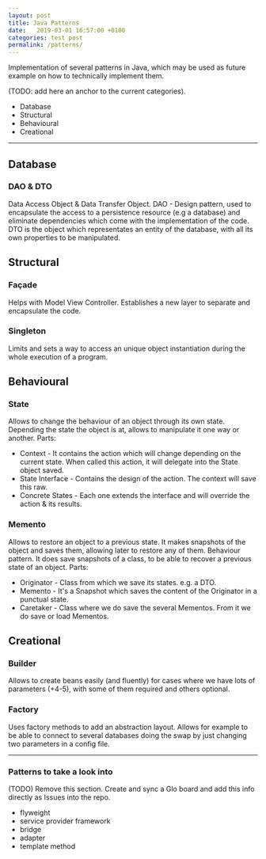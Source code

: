 ```yaml
---
layout: post
title: Java Patterns
date:   2019-03-01 16:57:00 +0100
categories: test post
permalink: /patterns/
---
```

Implementation of several patterns in Java, which may be used as future example on how to technically implement them.

(TODO: add here an anchor to the current categories).
* Database
* Structural
* Behavioural
* Creational

___
## Database

### DAO & DTO
Data Access Object & Data Transfer Object.
DAO - Design pattern, used to encapsulate the access to a persistence resource (e.g a database) and eliminate dependencies which come with the implementation of the code.
DTO is the object which representates an entity of the database, with all its own properties to be manipulated.


## Structural
### Façade
Helps with Model View Controller. Establishes a new layer to separate and encapsulate the code.

### Singleton
Limits and sets a way to access an unique object instantiation during the whole execution of a program.

## Behavioural

### State
Allows to change the behaviour of an object through its own state. Depending the state the object is at, allows to manipulate it one way or another.
Parts:
 * Context - It contains the action which will change depending on the current state. When called this action, it will delegate into the State object saved.
 * State Interface - Contains the design of the action. The context will save this raw.
 * Concrete States - Each one extends the interface and will override the action & its results.

### Memento
Allows to restore an object to a previous state. It makes snapshots of the object and saves them, allowing later to restore any of them.
Behaviour pattern. It does save snapshots of a class, to be able to recover a previous state of an object.
Parts:
 * Originator - Class from which we save its states. e.g. a DTO.
 * Memento - It's a Snapshot which saves the content of the Originator in a punctual state.
 * Caretaker - Class where we do save the several Mementos. From it we do save or load Mementos.

## Creational
### Builder
Allows to create beans easily (and fluently) for cases where we have lots of parameters (+4-5), with some of them required and others optional.


### Factory
Uses factory methods to add an abstraction layout. Allows for example to be able to connect to several databases doing the swap by just changing two parameters in a config file.
___

### Patterns to take a look into
(TODO) Remove this section. Create and sync a Glo board and add this info directly as Issues into the repo.
* flyweight
* service provider framework
* bridge
* adapter
* template method
